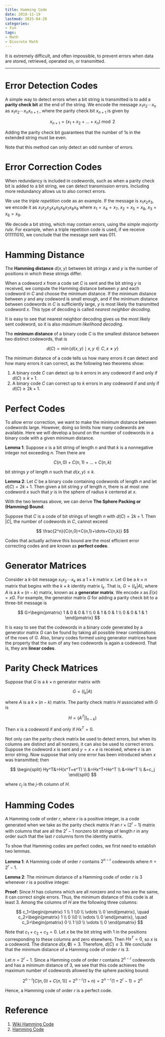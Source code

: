 ```yaml
---
title: Hamming Code
date: 2018-11-19
lastmod: 2025-04-20
categories:
- Fun
tags:
- Math
- Discrete Math
---
```


It is extremely difficult, and often impossible, to prevent errors when data are stored, retrieved, operated on, or transmitted.

<!--more-->

---

# Error Detection Codes

A simple way to detect errors when a bit string is transmitted is to add a **parity check bit** at the end of the string. We encode the message $x_1x_2\cdots x_n$ as $x_1x_2\cdots x_nx_{n+1}$ , where the parity check bit $x_{n+1}$ is given by

$$
x_{n+1}=(x_1+x_2+\dots+x_n) \bmod 2
$$

Adding the parity check bit guarantees that the number of $1$s in the extended string must be even.

Note that this method can only detect an odd number of errors.

# Error Correction Codes

When redundancy is included in codewords, such as when a parity check bit is added to a bit string, we can detect transmission errors. Including more redundancy allows us to also correct errors.

We use the *triple repetition* code as an example. If the message is $x_1x_2x_3$, we encode it as $x_1x_2x_3x_4x_5x_6x_7x_8x_9$ where $x_1=x_4=x_7$, $x_2=x_5=x_8$, $x_3=x_6=x_9$.

We decode a bit string, which may contain errors, using the *simple majority rule*. For example, when a triple repetition code is used, if we receive $011111010$, we conclude that the message sent was $011$.

# Hamming Distance

The **Hamming distance** $d(x,y)$ between bit strings $x$ and $y$ is the number of positions in which these strings differ.

When a codeword $x$ from a code set $C$ is sent and the bit string $y$ is received, we compute the Hamming distance between $y$ and each codeword in $C$ and choose the minimum distance. If the minimum distance between $y$ and any codeword is small enough, and if the minimum distance between codewords in $C$ is sufficiently large, $y$ is most likely the transmitted codeword $x$. This type of decoding is called *nearest neighbor decoding*.

It is easy to see that nearest neighbor decoding gives us the most likely sent codeword, so it is also *maximum likelihood decoding*.

The **minimum distance** of a binary code $C$ is the smallest distance between two distinct codewords, that is

$$
d(C)=\min\{d(x,y) \mid x,y\in C, x\ne y\}
$$

The minimum distance of a code tells us how many errors it can detect and how many errors it can correct, as the following two theorems show:

1. A binary code $C$ can detect up to $k$ errors in any codeword if and only if $d(C)\ge k+1$.
2. A binary code $C$ can correct up to $k$ errors in any codeword if and only if $d(C)\ge 2k+1$.

# Perfect Codes

To allow error correction, we want to make the minimum distance between codewords large. However, doing so limits how many codewords are available. Here we will develop a bound on the number of codewords in a binary code with a given minimum distance.

**Lemma 1**: Suppose $x$ is a bit string of length $n$ and that $k$ is a nonnegative integer not exceeding $n$. Then there are

$$
C(n,0)+C(n,1)+\dots+C(n,k)
$$

bit strings $y$ of length $n$ such that $d(x,y)\le k$.

**Lemma 2**: Let $C$ be a binary code containing codewords of length $n$ and let $d(C)=2k+1$. Then given a bit string $y$ of length $n$, there is at most one codeword $x$ such that $y$ is in the sphere of radius $k$ centered at $x$.

With the two lemmas above, we can derive **The Sphere Packing or (Hamming) Bound**:

Suppose that $C$ is a code of bit strings of length $n$ with $d(C)=2k+1$. Then $|C|$, the number of codewords in $C$, cannot exceed

$$
\frac{2^n}{C(n,0)+C(n,1)+\dots+C(n,k)}
$$

Codes that actually achieve this bound are the most efficient error correcting codes and are known as **perfect codes**.

# Generator Matrices

Consider a $k$-bit message $x_1x_2\cdots x_k$ as a $1\times k$ matrix $x$. Let $G$ be a $k\times n$ matrix that begins with the $k\times k$ identity matrix $I_k$. That is, $G=(I_k|A)$, where $A$ is a $k\times(n-k)$ matrix, known as a **generator matrix**. We encode $x$ as $E(x)=xG$. For example, the generator matrix $G$ for adding a parity check bit to a three-bit message is

$$
G=\begin{pmatrix}
1 & 0 & 0 & 1 \\
0 & 1 & 0 & 1 \\
0 & 0 & 1 & 1
\end{pmatrix}
$$

It is easy to see that the codewords in a binary code generated by a generator matrix $G$ can be found by taking all possible linear combinations of the rows of $G$. Also, binary codes formed using generator matrices have the property that the sum of any two codewords is again a codeword. That is, they are **linear codes**.

# Parity Check Matrices

Suppose that $G$ is a $k\times n$ generator matrix with

$$
G=(I_k|A)
$$

where $A$ is a $k\times(n-k)$ matrix. The parity check matrix $H$ associated with $G$ is

$$
H=(A^T|I_{n-k})
$$

Then $x$ is a codeword if and only if $Hx^T=0$.

Not only can the parity check matrix be used to detect errors, but when its columns are distinct and all nonzero, it can also be used to correct errors. Suppose the codeword $x$ is sent and $y=x+e$ is received, where $e$ is an error string. Now suppose that only one error has been introduced when $x$ was transmitted; then

$$
\begin{split}
Hy^T&=H(x^T+e^T) \\
&=Hx^T+He^T \\
&=He^T \\
&=c_j
\end{split}
$$

where $c_j$ is the $j$-th column of $H$.

# Hamming Codes

A Hamming code of order $r$, where $r$ is a positive integer, is a code generated when we take as the parity check matrix $H$ an $r\times(2^r-1)$ matrix with columns that are all the $2^r-1$ nonzero bit strings of length $r$ in any order such that the last $r$ columns form the identity matrix.

To show that Hamming codes are perfect codes, we first need to establish two lemmas.

**Lemma 1**: A Hamming code of order $r$ contains $2^{n-r}$ codewords where $n=2^r-1$.

**Lemma 2**: The minimum distance of a Hamming code of order $r$ is $3$ whenever $r$ is a positive integer.

**Proof:** Since $H$ has columns which are all nonzero and no two are the same, it can correct single errors. Thus, the minimum distance of this code is at least $3$. Among the columns of $H$ are the following three columns:

$$
c_1=\begin{pmatrix}
1 \\ 1 \\0 \\ \vdots \\ 0
\end{pmatrix},
\quad
c_2=\begin{pmatrix}
1 \\ 0 \\0 \\ \vdots \\ 0
\end{pmatrix},
\quad
c_3=\begin{pmatrix}
0 \\ 1 \\0 \\ \vdots \\ 0
\end{pmatrix}
$$

Note that $c_1+c_2+c_3=0$. Let $x$ be the bit string with $1$ in the positions corresponding to these columns and zero elsewhere. Then $Hx^T=0$, so $x$ is a codeword. The distance $d(x,\mathbf{0})=3$. Therefore, $d(C)\le 3$. We conclude that the minimum distance of a Hamming code of order $r$ is $3$.

Let $n=2^r-1$. Since a Hamming code of order $r$ contains $2^{n-r}$ codewords and has a minimum distance of $3$, we see that this code achieves the maximum number of codewords allowed by the sphere packing bound:

$$
2^{n-r}[C(n,0)+C(n,1)]=2^{n-r}(1+n)=2^{n-r}(1+2^r-1)=2^n
$$

Hence, a Hamming code of order $r$ is a perfect code.

# Reference

1. [Wiki Hamming Code](https://en.wikipedia.org/wiki/Hamming_code)
2. [Hamming Code](https://www.geeksforgeeks.org/computer-network-hamming-code/)
